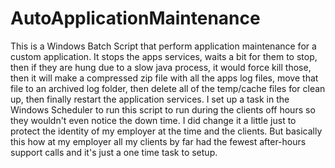 # AutoApplicationMaintenance
This is a Windows Batch Script that perform application maintenance for a custom application. It stops the apps services, waits a bit for them to stop, then if they are hung due to a slow java process, it would force kill those, then it will make a compressed zip file with all the apps log files, move that file to an archived log folder, then delete all of the temp/cache files for clean up, then finally restart the application services. I set up a task in the Windows Scheduler to run this script to run during the clients off hours so they wouldn't even notice the down time. I did change it a little just to protect the identity of my employer at the time and the clients. But basically this how at my employer all my clients by far had the fewest after-hours support calls and it's just a one time task to setup. 
